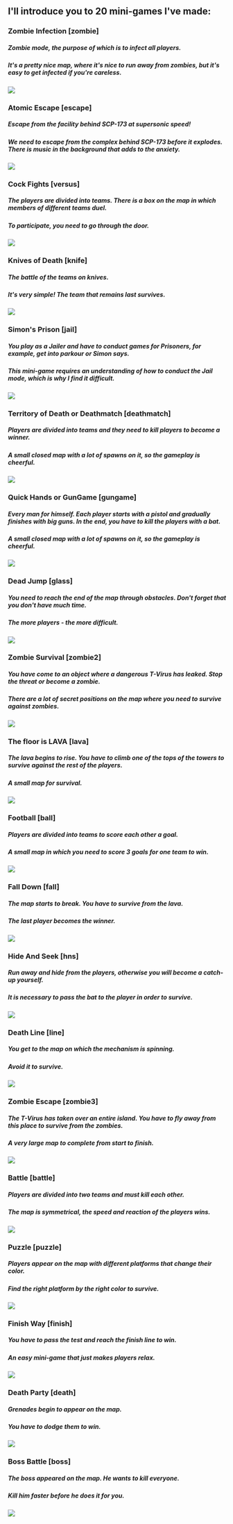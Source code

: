 ## I'll introduce you to 20 mini-games I've made:

### Zombie Infection [zombie]
##### Zombie mode, the purpose of which is to infect all players. 
##### It's a pretty nice map, where it's nice to run away from zombies, but it's easy to get infected if you're careless.
![](https://github.com/swdmeow/AutoEvent-Exiled/blob/main/Photos/Zombie.png)

### Atomic Escape [escape]
##### Escape from the facility behind SCP-173 at supersonic speed!
##### We need to escape from the complex behind SCP-173 before it explodes. There is music in the background that adds to the anxiety.
![](https://github.com/swdmeow/AutoEvent-Exiled/blob/main/Photos/Escape.png)

### Cock Fights [versus]
##### The players are divided into teams. There is a box on the map in which members of different teams duel.
##### To participate, you need to go through the door.
![](https://github.com/swdmeow/AutoEvent-Exiled/blob/main/Photos/Duel.png)

### Knives of Death [knife]
##### The battle of the teams on knives.
##### It's very simple! The team that remains last survives.
![](https://github.com/swdmeow/AutoEvent-Exiled/blob/main/Photos/Knife.png)

### Simon's Prison [jail]
##### You play as a Jailer and have to conduct games for Prisoners, for example, get into parkour or Simon says.
##### This mini-game requires an understanding of how to conduct the Jail mode, which is why I find it difficult.
![](https://github.com/swdmeow/AutoEvent-Exiled/blob/main/Photos/Jail.png)

### Territory of Death or Deathmatch [deathmatch]
##### Players are divided into teams and they need to kill players to become a winner.
##### A small closed map with a lot of spawns on it, so the gameplay is cheerful.
![](https://github.com/swdmeow/AutoEvent-Exiled/blob/main/Photos/Deathmatch.png)

### Quick Hands or GunGame [gungame]
##### Every man for himself. Each player starts with a pistol and gradually finishes with big guns. In the end, you have to kill the players with a bat.
##### A small closed map with a lot of spawns on it, so the gameplay is cheerful.
![](https://github.com/swdmeow/AutoEvent-Exiled/blob/main/Photos/GunGame.png)

### Dead Jump [glass]
##### You need to reach the end of the map through obstacles. Don't forget that you don't have much time.
##### The more players - the more difficult.
![](https://github.com/KoT0XleB/AutoEvent/blob/main/Photos/Glass1.png)

### Zombie Survival [zombie2]
##### You have come to an object where a dangerous T-Virus has leaked. Stop the threat or become a zombie.
##### There are a lot of secret positions on the map where you need to survive against zombies.
![](https://github.com/KoT0XleB/AutoEvent/blob/main/Photos/Survival1.png)

### The floor is LAVA [lava]
##### The lava begins to rise. You have to climb one of the tops of the towers to survive against the rest of the players.
##### A small map for survival.
![](https://github.com/KoT0XleB/AutoEvent/blob/main/Photos/Lava2.png)

### Football [ball]
##### Players are divided into teams to score each other a goal.
##### A small map in which you need to score 3 goals for one team to win.
![](https://github.com/KoT0XleB/AutoEvent/blob/main/Photos/Football1.png)

### Fall Down [fall]
##### The map starts to break. You have to survive from the lava.
##### The last player becomes the winner.
![](https://github.com/KoT0XleB/AutoEvent/blob/main/Photos/FallDown.png)

### Hide And Seek [hns]
##### Run away and hide from the players, otherwise you will become a catch-up yourself.
##### It is necessary to pass the bat to the player in order to survive.
![](https://github.com/KoT0XleB/AutoEvent/blob/main/Photos/HideAndSeek.png)

### Death Line [line]
##### You get to the map on which the mechanism is spinning.
##### Avoid it to survive.
![](https://github.com/KoT0XleB/AutoEvent/blob/main/Photos/Line1.png)

### Zombie Escape [zombie3]
##### The T-Virus has taken over an entire island. You have to fly away from this place to survive from the zombies.
##### A very large map to complete from start to finish.
![](https://github.com/KoT0XleB/AutoEvent/blob/main/Photos/Zombie%20Escape.png)

### Battle [battle]
##### Players are divided into two teams and must kill each other.
##### The map is symmetrical, the speed and reaction of the players wins.
![](https://github.com/KoT0XleB/AutoEvent/blob/main/Photos/Battle2.png)

### Puzzle [puzzle]
##### Players appear on the map with different platforms that change their color.
##### Find the right platform by the right color to survive.
![](https://github.com/KoT0XleB/AutoEvent/blob/main/Photos/Puzzle1.png)

### Finish Way [finish]
##### You have to pass the test and reach the finish line to win.
##### An easy mini-game that just makes players relax.
![](https://github.com/KoT0XleB/AutoEvent/blob/main/Photos/FinishWay.png)

### Death Party [death]
##### Grenades begin to appear on the map. 
##### You have to dodge them to win.
![](https://github.com/KoT0XleB/AutoEvent/blob/main/Photos/DeathParty1.png)

### Boss Battle [boss]
##### The boss appeared on the map. He wants to kill everyone.
##### Kill him faster before he does it for you.
![](https://github.com/KoT0XleB/AutoEvent/blob/main/Photos/Boss.png)
